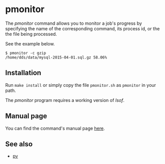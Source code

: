 # pmonitor
The _pmonitor_ command allows you to monitor a job's progress by specifying
the name of the corresponding command, its process id, or the
the file being processed.

See the example below.
```
$ pmonitor -c gzip
/home/dds/data/mysql-2015-04-01.sql.gz 58.06%
```

## Installation
Run `make install` or simply copy the file `pmonitor.sh` as `pmonitor` in
your path.

The _pmonitor_ program requires a working version of _lsof_.

## Manual page
You can find the command's manual page [here](http://htmlpreview.github.io/?https://github.com/dspinellis/pmonitor/blob/master/pmonitor.html).

## See also
* [pv](http://www.ivarch.com/programs/pv.shtml)
